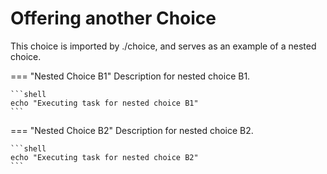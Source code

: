 # Offering another Choice

This choice is imported by ./choice, and serves as an example of a
nested choice.

=== "Nested Choice B1"
    Description for nested choice B1.

    ```shell
    echo "Executing task for nested choice B1"
    ```

=== "Nested Choice B2"
    Description for nested choice B2.

    ```shell
    echo "Executing task for nested choice B2"
    ```
